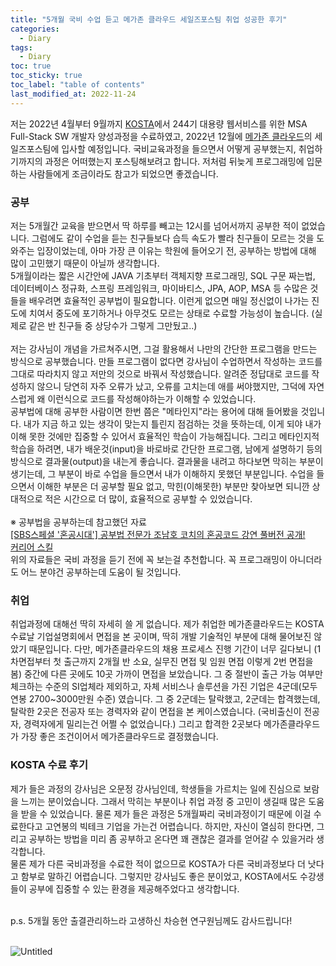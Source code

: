 ```yaml
---
title: "5개월 국비 수업 듣고 메가존 클라우드 세일즈포스팀 취업 성공한 후기"
categories:
  - Diary
tags:
  - Diary
toc: true
toc_sticky: true
toc_label: "table of contents"
last_modified_at: 2022-11-24
---
```


저는 2022년 4월부터 9월까지 [KOSTA](https://edu.kosta.or.kr/)에서 244기 대용량 웹서비스를 위한 MSA Full-Stack SW 개발자 양성과정을 수료하였고, 2022년 12월에 [메가존 클라우드](https://www.megazone.com/)의 세일즈포스팀에 입사할 예정입니다. 국비교육과정을 들으면서 어떻게 공부했는지, 취업하기까지의 과정은 어떠했는지 포스팅해보려고 합니다. 저처럼 뒤늦게 프로그래밍에 입문하는 사람들에게 조금이라도 참고가 되었으면 좋겠습니다.

### 공부

저는 5개월간 교육을 받으면서 딱 하루를 빼고는 12시를 넘어서까지 공부한 적이 없었습니다. 그럼에도 같이 수업을 듣는 친구들보다 습득 속도가 빨라 친구들이 모르는 것을 도와주는 입장이었는데, 아마 가장 큰 이유는 학원에 들어오기 전, 공부하는 방법에 대해 많이 고민했기 때문이 아닐까 생각합니다.<br>
5개월이라는 짧은 시간안에 JAVA 기초부터 객체지향 프로그래밍, SQL 구문 짜는법, 데이터베이스 정규화, 스프링 프레임워크, 마이바티스, JPA, AOP, MSA 등 수많은 것들을 배우려면 효율적인 공부법이 필요합니다. 이런게 없으면 매일 정신없이 나가는 진도에 치여서 중도에 포기하거나 아무것도 모르는 상태로 수료할 가능성이 높습니다. (실제로 같은 반 친구들 중 상당수가 그렇게 그만뒀고..) <br><br>
저는 강사님이 개념을 가르쳐주시면, 그걸 활용해서 나만의 간단한 프로그램을 만드는 방식으로 공부했습니다. 만들 프로그램이 없다면 강사님이 수업하면서 작성하는 코드를 그대로 따라치지 않고 저만의 것으로 바꿔서 작성했습니다. 알려준 정답대로 코드를 작성하지 않으니 당연히 자주 오류가 났고, 오류를 고치는데 애를 써야했지만, 그덕에 자연스럽게 왜 이런식으로 코드를 작성해야하는가 이해할 수 있었습니다. <br>
공부법에 대해 공부한 사람이면 한번 쯤은 "메타인지"라는 용어에 대해 들어봤을 것입니다. 내가 지금 하고 있는 생각이 맞는지 틀린지 점검하는 것을 뜻하는데, 이게 되야 내가 이해 못한 것에만 집중할 수 있어서 효율적인 학습이 가능해집니다. 그리고 메타인지적 학습을 하려면, 내가 배운것(input)을 바로바로 간단한 프로그램, 남에게 설명하기 등의 방식으로 결과물(output)을 내는게 좋습니다. 결과물을 내려고 하다보면 막히는 부분이 생기는데, 그 부분이 바로 수업을 들으면서 내가 이해하지 못했던 부분입니다. 수업을 들으면서 이해한 부분은 더 공부할 필요 없고, 막힌(이해못한) 부분만 찾아보면 되니깐 상대적으로 적은 시간으로 더 많이, 효율적으로 공부할 수 있었습니다. <br><br>
※ 공부법을 공부하는데 참고했던 자료<br>
[[SBS스페셜 '혼공시대'] 공부법 전문가 조남호 코치의 혼공코드 강연 풀버전 공개!](https://youtu.be/7DwXK3u0wKE)<br>
[커리어 스킬](https://www.aladin.co.kr/shop/wproduct.aspx?ItemId=187823405)<br>
위의 자료들은 국비 과정을 듣기 전에 꼭 보는걸 추천합니다. 꼭 프로그래밍이 아니더라도 어느 분야건 공부하는데 도움이 될 것입니다.

### 취업

취업과정에 대해선 딱히 자세히 쓸 게 없습니다. 제가 취업한 메가존클라우드는 KOSTA 수료날 기업설명회에서 면접을 본 곳이며, 딱히 개발 기술적인 부분에 대해 물어보진 않았기 때문입니다. 다만, 메가존클라우드의 채용 프로세스 진행 기간이 너무 길다보니 (1차면접부터 첫 출근까지 2개월 반 소요, 실무진 면접 및 임원 면접 이렇게 2번 면접을 봄) 중간에 다른 곳에도 10곳 가까이 면접을 보았습니다. 그 중 절반이 출근 가능 여부만 체크하는 수준의 SI업체라 제외하고, 자체 서비스나 솔루션을 가진 기업은 4군데(모두 연봉 2700~3000만원 수준) 였습니다. 그 중 2군데는 탈락했고, 2군데는 합격했는데, 탈락한 2곳은 전공자 또는 경력자와 같이 면접을 본 케이스였습니다. (국비출신이 전공자, 경력자에게 밀리는건 어쩔 수 없었습니다.) 그리고 합격한 2곳보다 메가존클라우드가 가장 좋은 조건이어서 메가존클라우드로 결정했습니다.

### KOSTA 수료 후기

제가 들은 과정의 강사님은 오문정 강사님인데, 학생들을 가르치는 일에 진심으로 보람을 느끼는 분이었습니다. 그래서 막히는 부분이나 취업 과정 중 고민이 생길때 많은 도움을 받을 수 있었습니다. 물론 제가 들은 과정은 5개월짜리 국비과정이기 때문에 이걸 수료한다고 고연봉의 빅테크 기업을 가는건 어렵습니다. 하지만, 자신이 열심히 한다면, 그리고 공부하는 방법을 미리 좀 공부하고 온다면 꽤 괜찮은 결과를 얻어갈 수 있을거라 생각합니다. <br>
물론 제가 다른 국비과정을 수료한 적이 없으므로 KOSTA가 다른 국비과정보다 더 낫다고 함부로 말하긴 어렵습니다. 그렇지만 강사님도 좋은 분이었고, KOSTA에서도 수강생들이 공부에 집중할 수 있는 환경을 제공해주었다고 생각합니다.<br><br>

p.s. 5개월 동안 출결관리하느라 고생하신 차승현 연구원님께도 감사드립니다!
<br><br>

![Untitled](https://user-images.githubusercontent.com/69135840/203730801-ec90fa3f-1f7a-415d-8b15-1a2fc4f2c1a6.png)
